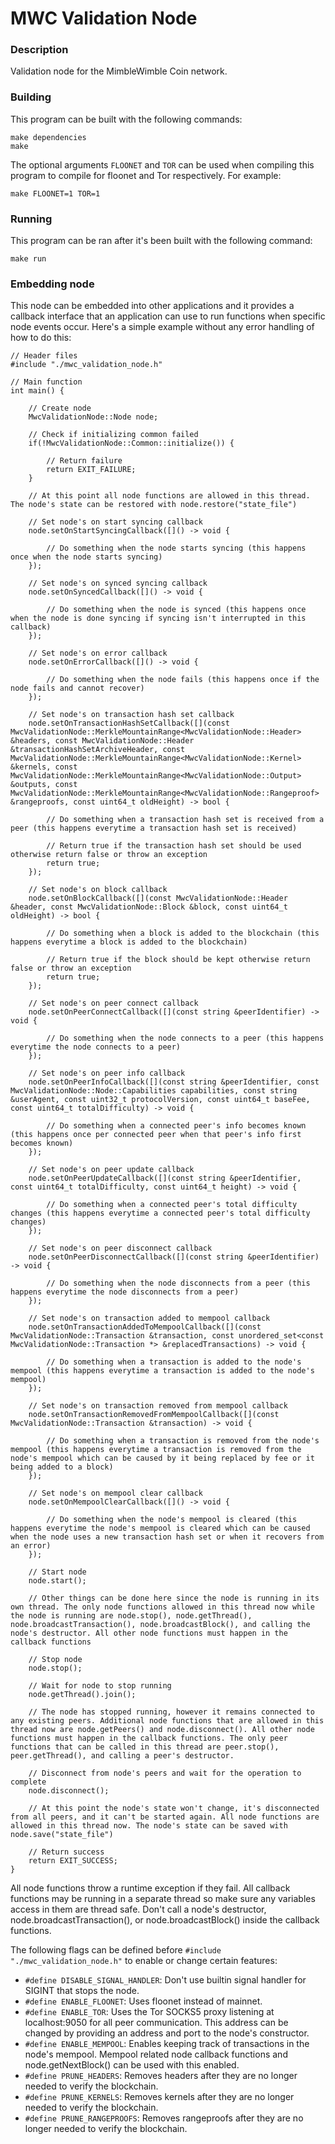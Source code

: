 # MWC Validation Node

### Description
Validation node for the MimbleWimble Coin network.

### Building
This program can be built with the following commands:
```
make dependencies
make
```

The optional arguments `FLOONET` and `TOR` can be used when compiling this program to compile for floonet and Tor respectively. For example:
```
make FLOONET=1 TOR=1
```

### Running
This program can be ran after it's been built with the following command:
```
make run
```

### Embedding node
This node can be embedded into other applications and it provides a callback interface that an application can use to run functions when specific node events occur. Here's a simple example without any error handling of how to do this:
```
// Header files
#include "./mwc_validation_node.h"

// Main function
int main() {

	// Create node
	MwcValidationNode::Node node;
	
	// Check if initializing common failed
	if(!MwcValidationNode::Common::initialize()) {
	
		// Return failure
		return EXIT_FAILURE;
	}
	
	// At this point all node functions are allowed in this thread. The node's state can be restored with node.restore("state_file")
	
	// Set node's on start syncing callback
	node.setOnStartSyncingCallback([]() -> void {
	
		// Do something when the node starts syncing (this happens once when the node starts syncing)
	});
	
	// Set node's on synced syncing callback
	node.setOnSyncedCallback([]() -> void {
	
		// Do something when the node is synced (this happens once when the node is done syncing if syncing isn't interrupted in this callback)
	});
	
	// Set node's on error callback
	node.setOnErrorCallback([]() -> void {
	
		// Do something when the node fails (this happens once if the node fails and cannot recover)
	});
	
	// Set node's on transaction hash set callback
	node.setOnTransactionHashSetCallback([](const MwcValidationNode::MerkleMountainRange<MwcValidationNode::Header> &headers, const MwcValidationNode::Header &transactionHashSetArchiveHeader, const MwcValidationNode::MerkleMountainRange<MwcValidationNode::Kernel> &kernels, const MwcValidationNode::MerkleMountainRange<MwcValidationNode::Output> &outputs, const MwcValidationNode::MerkleMountainRange<MwcValidationNode::Rangeproof> &rangeproofs, const uint64_t oldHeight) -> bool {
	
		// Do something when a transaction hash set is received from a peer (this happens everytime a transaction hash set is received)
		
		// Return true if the transaction hash set should be used otherwise return false or throw an exception
		return true;
	});
	
	// Set node's on block callback
	node.setOnBlockCallback([](const MwcValidationNode::Header &header, const MwcValidationNode::Block &block, const uint64_t oldHeight) -> bool {
	
		// Do something when a block is added to the blockchain (this happens everytime a block is added to the blockchain)
		
		// Return true if the block should be kept otherwise return false or throw an exception
		return true;
	});
	
	// Set node's on peer connect callback
	node.setOnPeerConnectCallback([](const string &peerIdentifier) -> void {
	
		// Do something when the node connects to a peer (this happens everytime the node connects to a peer)
	});
	
	// Set node's on peer info callback
	node.setOnPeerInfoCallback([](const string &peerIdentifier, const MwcValidationNode::Node::Capabilities capabilities, const string &userAgent, const uint32_t protocolVersion, const uint64_t baseFee, const uint64_t totalDifficulty) -> void {
	
		// Do something when a connected peer's info becomes known (this happens once per connected peer when that peer's info first becomes known)
	});
	
	// Set node's on peer update callback
	node.setOnPeerUpdateCallback([](const string &peerIdentifier, const uint64_t totalDifficulty, const uint64_t height) -> void {
	
		// Do something when a connected peer's total difficulty changes (this happens everytime a connected peer's total difficulty changes)
	});
	
	// Set node's on peer disconnect callback
	node.setOnPeerDisconnectCallback([](const string &peerIdentifier) -> void {
	
		// Do something when the node disconnects from a peer (this happens everytime the node disconnects from a peer)
	});
	
	// Set node's on transaction added to mempool callback
	node.setOnTransactionAddedToMempoolCallback([](const MwcValidationNode::Transaction &transaction, const unordered_set<const MwcValidationNode::Transaction *> &replacedTransactions) -> void {
	
		// Do something when a transaction is added to the node's mempool (this happens everytime a transaction is added to the node's mempool)
	});
	
	// Set node's on transaction removed from mempool callback
	node.setOnTransactionRemovedFromMempoolCallback([](const MwcValidationNode::Transaction &transaction) -> void {
	
		// Do something when a transaction is removed from the node's mempool (this happens everytime a transaction is removed from the node's mempool which can be caused by it being replaced by fee or it being added to a block)
	});
	
	// Set node's on mempool clear callback
	node.setOnMempoolClearCallback([]() -> void {
	
		// Do something when the node's mempool is cleared (this happens everytime the node's mempool is cleared which can be caused when the node uses a new transaction hash set or when it recovers from an error)
	});
	
	// Start node
	node.start();
	
	// Other things can be done here since the node is running in its own thread. The only node functions allowed in this thread now while the node is running are node.stop(), node.getThread(), node.broadcastTransaction(), node.broadcastBlock(), and calling the node's destructor. All other node functions must happen in the callback functions
	
	// Stop node
	node.stop();
	
	// Wait for node to stop running
	node.getThread().join();
	
	// The node has stopped running, however it remains connected to any existing peers. Additional node functions that are allowed in this thread now are node.getPeers() and node.disconnect(). All other node functions must happen in the callback functions. The only peer functions that can be called in this thread are peer.stop(), peer.getThread(), and calling a peer's destructor.
	
	// Disconnect from node's peers and wait for the operation to complete
	node.disconnect();
	
	// At this point the node's state won't change, it's disconnected from all peers, and it can't be started again. All node functions are allowed in this thread now. The node's state can be saved with node.save("state_file")
	
	// Return success
	return EXIT_SUCCESS;
}
```
All node functions throw a runtime exception if they fail. All callback functions may be running in a separate thread so make sure any variables access in them are thread safe. Don't call a node's destructor, node.broadcastTransaction(), or node.broadcastBlock() inside the callback functions.

The following flags can be defined before `#include "./mwc_validation_node.h"` to enable or change certain features:
* `#define DISABLE_SIGNAL_HANDLER`: Don't use builtin signal handler for SIGINT that stops the node.
* `#define ENABLE_FLOONET`: Uses floonet instead of mainnet.
* `#define ENABLE_TOR`: Uses the Tor SOCKS5 proxy listening at localhost:9050 for all peer communication. This address can be changed by providing an address and port to the node's constructor.
* `#define ENABLE_MEMPOOL`: Enables keeping track of transactions in the node's mempool. Mempool related node callback functions and node.getNextBlock() can be used with this enabled.
* `#define PRUNE_HEADERS`: Removes headers after they are no longer needed to verify the blockchain.
* `#define PRUNE_KERNELS`: Removes kernels after they are no longer needed to verify the blockchain.
* `#define PRUNE_RANGEPROOFS`: Removes rangeproofs after they are no longer needed to verify the blockchain.
